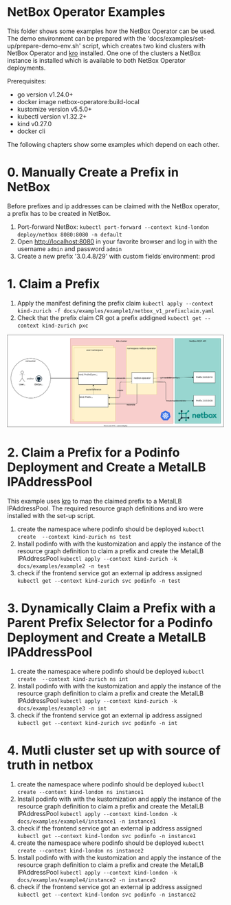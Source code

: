 # NetBox Operator Examples

This folder shows some examples how the NetBox Operator can be used. The demo environment can be prepared with the 'docs/examples/set-up/prepare-demo-env.sh' script, which creates two kind clusters with NetBox Operator and [kro] installed. One one of the clusters a NetBox instance is installed which is available to both NetBox Operator deployments.

[kro]: https://github.com/kro-run/kro/

Prerequisites:
- go version v1.24.0+
- docker image netbox-operatore:build-local
- kustomize version v5.5.0+
- kubectl version v1.32.2+
- kind v0.27.0
- docker cli

The following chapters show some examples which depend on each other.

# 0. Manually Create a Prefix in NetBox

Before prefixes and ip addresses can be claimed with the NetBox operator, a prefix has to be created in NetBox.

1. Port-forward NetBox: `kubectl port-forward --context kind-london deploy/netbox 8080:8080 -n default`
2. Open <http://localhost:8080> in your favorite browser and log in with the username `admin` and password `admin`
3. Create a new prefix '3.0.4.8/29' with custom fields`environment: prod

# 1. Claim a Prefix

1. Apply  the manifest defining the prefix claim `kubectl apply --context kind-zurich -f docs/examples/example1/netbox_v1_prefixclaim.yaml`
2. Check that the prefix claim CR got a prefix addigned `kubectl get --context kind-zurich pxc`

![Example 1](example1/example1.drawio.svg)

# 2. Claim a Prefix for a Podinfo Deployment and Create a MetalLB IPAddressPool

This example uses [kro] to map the claimed prefix to a MetalLB IPAddressPool. The required resource graph definitions and kro were installed with the set-up script.

1. create the namespace where podinfo should be deployed `kubectl create  --context kind-zurich ns test`
2. Install podinfo with with the kustomization and apply the instance of the resource graph definition to claim a prefix and create the MetalLB IPAddressPool `kubectl apply --context kind-zurich -k docs/examples/example2 -n test`
3. check if the frontend service got an external ip address assigned `kubectl get --context kind-zurich svc podinfo -n test`

# 3. Dynamically Claim a Prefix with a Parent Prefix Selector for a Podinfo Deployment and Create a MetalLB IPAddressPool

1. create the namespace where podinfo should be deployed `kubectl create  --context kind-zurich ns int`
2. Install podinfo with with the kustomization and apply the instance of the resource graph definition to claim a prefix and create the MetalLB IPAddressPool `kubectl apply --context kind-zurich -k docs/examples/example3 -n int`
3. check if the frontend service got an external ip address assigned `kubectl get --context kind-zurich svc podinfo -n int`

# 4. Mutli cluster set up with source of truth in netbox

1. create the namespace where podinfo should be deployed `kubectl create --context kind-london ns instance1`
2. Install podinfo with with the kustomization and apply the instance of the resource graph definition to claim a prefix and create the MetalLB IPAddressPool `kubectl apply --context kind-london -k docs/examples/example4/instance1 -n instance1`
3. check if the frontend service got an external ip address assigned `kubectl get --context kind-london svc podinfo -n instance1`
4. create the namespace where podinfo should be deployed `kubectl create --context kind-london ns instance2`
5. Install podinfo with with the kustomization and apply the instance of the resource graph definition to claim a prefix and create the MetalLB IPAddressPool `kubectl apply --context kind-london -k docs/examples/example4/instance2 -n instance2`
6. check if the frontend service got an external ip address assigned `kubectl get --context kind-london svc podinfo -n instance2`